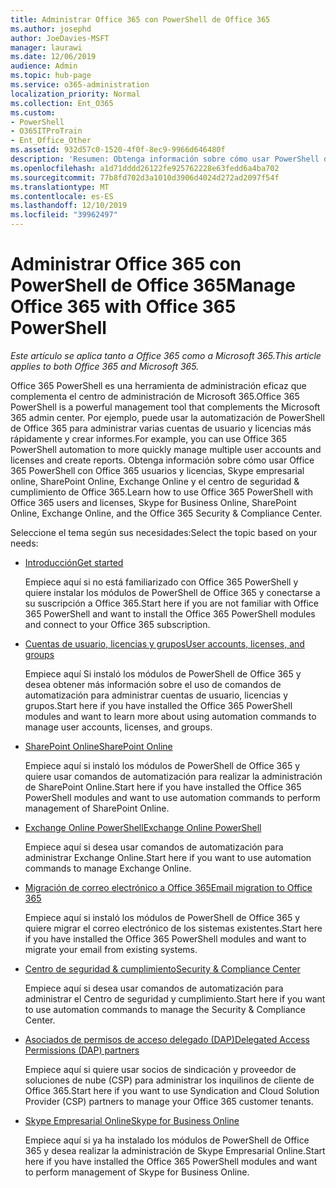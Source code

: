 ```yaml
---
title: Administrar Office 365 con PowerShell de Office 365
ms.author: josephd
author: JoeDavies-MSFT
manager: laurawi
ms.date: 12/06/2019
audience: Admin
ms.topic: hub-page
ms.service: o365-administration
localization_priority: Normal
ms.collection: Ent_O365
ms.custom:
- PowerShell
- O365ITProTrain
- Ent_Office_Other
ms.assetid: 932d57c0-1520-4f0f-8ec9-9966d646480f
description: 'Resumen: Obtenga información sobre cómo usar PowerShell de Office 365 con usuarios y licencias de Office 365, Skype Empresarial Online, SharePoint Online, Exchange Online y el Centro de seguridad y cumplimiento de Office 365.'
ms.openlocfilehash: a1d71dddd26122fe925762228e63fedd6a4ba702
ms.sourcegitcommit: 77b8fd702d3a1010d3906d4024d272ad2097f54f
ms.translationtype: MT
ms.contentlocale: es-ES
ms.lasthandoff: 12/10/2019
ms.locfileid: "39962497"
---
```

# <a name="manage-office-365-with-office-365-powershell"></a><span data-ttu-id="cd625-103">Administrar Office 365 con PowerShell de Office 365</span><span class="sxs-lookup"><span data-stu-id="cd625-103">Manage Office 365 with Office 365 PowerShell</span></span>

<span data-ttu-id="cd625-104">*Este artículo se aplica tanto a Office 365 como a Microsoft 365.*</span><span class="sxs-lookup"><span data-stu-id="cd625-104">*This article applies to both Office 365 and Microsoft 365.*</span></span>

<span data-ttu-id="cd625-105">Office 365 PowerShell es una herramienta de administración eficaz que complementa el centro de administración de Microsoft 365.</span><span class="sxs-lookup"><span data-stu-id="cd625-105">Office 365 PowerShell is a powerful management tool that complements the Microsoft 365 admin center.</span></span> <span data-ttu-id="cd625-106">Por ejemplo, puede usar la automatización de PowerShell de Office 365 para administrar varias cuentas de usuario y licencias más rápidamente y crear informes.</span><span class="sxs-lookup"><span data-stu-id="cd625-106">For example, you can use Office 365 PowerShell automation to more quickly manage multiple user accounts and licenses and create reports.</span></span> <span data-ttu-id="cd625-107">Obtenga información sobre cómo usar Office 365 PowerShell con Office 365 usuarios y licencias, Skype empresarial online, SharePoint Online, Exchange Online y el centro de seguridad & cumplimiento de Office 365.</span><span class="sxs-lookup"><span data-stu-id="cd625-107">Learn how to use Office 365 PowerShell with Office 365 users and licenses, Skype for Business Online, SharePoint Online, Exchange Online, and the Office 365 Security & Compliance Center.</span></span>
  
<span data-ttu-id="cd625-108">Seleccione el tema según sus necesidades:</span><span class="sxs-lookup"><span data-stu-id="cd625-108">Select the topic based on your needs:</span></span>
  
- [<span data-ttu-id="cd625-109">Introducción</span><span class="sxs-lookup"><span data-stu-id="cd625-109">Get started</span></span>](getting-started-with-office-365-powershell.md)

    <span data-ttu-id="cd625-110">Empiece aquí si no está familiarizado con Office 365 PowerShell y quiere instalar los módulos de PowerShell de Office 365 y conectarse a su suscripción a Office 365.</span><span class="sxs-lookup"><span data-stu-id="cd625-110">Start here if you are not familiar with Office 365 PowerShell and want to install the Office 365 PowerShell modules and connect to your Office 365 subscription.</span></span>

- [<span data-ttu-id="cd625-111">Cuentas de usuario, licencias y grupos</span><span class="sxs-lookup"><span data-stu-id="cd625-111">User accounts, licenses, and groups</span></span>](manage-user-accounts-and-licenses-with-office-365-powershell.md)

    <span data-ttu-id="cd625-112">Empiece aquí Si instaló los módulos de PowerShell de Office 365 y desea obtener más información sobre el uso de comandos de automatización para administrar cuentas de usuario, licencias y grupos.</span><span class="sxs-lookup"><span data-stu-id="cd625-112">Start here if you have installed the Office 365 PowerShell modules and want to learn more about using automation commands to manage user accounts, licenses, and groups.</span></span>

- [<span data-ttu-id="cd625-113">SharePoint Online</span><span class="sxs-lookup"><span data-stu-id="cd625-113">SharePoint Online</span></span>](https://docs.microsoft.com/office365/enterprise/powershell/manage-sharepoint-online-with-office-365-powershell)

    <span data-ttu-id="cd625-114">Empiece aquí si instaló los módulos de PowerShell de Office 365 y quiere usar comandos de automatización para realizar la administración de SharePoint Online.</span><span class="sxs-lookup"><span data-stu-id="cd625-114">Start here if you have installed the Office 365 PowerShell modules and want to use automation commands to perform management of SharePoint Online.</span></span>

- [<span data-ttu-id="cd625-115">Exchange Online PowerShell</span><span class="sxs-lookup"><span data-stu-id="cd625-115">Exchange Online PowerShell</span></span>](https://docs.microsoft.com/powershell/exchange/exchange-online/exchange-online-powershell)

    <span data-ttu-id="cd625-116">Empiece aquí si desea usar comandos de automatización para administrar Exchange Online.</span><span class="sxs-lookup"><span data-stu-id="cd625-116">Start here if you want to use automation commands to manage Exchange Online.</span></span>

- [<span data-ttu-id="cd625-117">Migración de correo electrónico a Office 365</span><span class="sxs-lookup"><span data-stu-id="cd625-117">Email migration to Office 365</span></span>](use-powershell-for-email-migration-to-office-365.md)

    <span data-ttu-id="cd625-118">Empiece aquí si instaló los módulos de PowerShell de Office 365 y quiere migrar el correo electrónico de los sistemas existentes.</span><span class="sxs-lookup"><span data-stu-id="cd625-118">Start here if you have installed the Office 365 PowerShell modules and want to migrate your email from existing systems.</span></span>

- [<span data-ttu-id="cd625-119">Centro de seguridad & cumplimiento</span><span class="sxs-lookup"><span data-stu-id="cd625-119">Security & Compliance Center</span></span>](https://docs.microsoft.com/powershell/exchange/office-365-scc/office-365-scc-powershell)

    <span data-ttu-id="cd625-120">Empiece aquí si desea usar comandos de automatización para administrar el Centro de seguridad y cumplimiento.</span><span class="sxs-lookup"><span data-stu-id="cd625-120">Start here if you want to use automation commands to manage the Security & Compliance Center.</span></span>

- [<span data-ttu-id="cd625-121">Asociados de permisos de acceso delegado (DAP)</span><span class="sxs-lookup"><span data-stu-id="cd625-121">Delegated Access Permissions (DAP) partners</span></span>](manage-office-365-with-windows-powershell-for-delegated-access-permissions-dap-p.md)

    <span data-ttu-id="cd625-122">Empiece aquí si quiere usar socios de sindicación y proveedor de soluciones de nube (CSP) para administrar los inquilinos de cliente de Office 365.</span><span class="sxs-lookup"><span data-stu-id="cd625-122">Start here if you want to use Syndication and Cloud Solution Provider (CSP) partners to manage your Office 365 customer tenants.</span></span>

- [<span data-ttu-id="cd625-123">Skype Empresarial Online</span><span class="sxs-lookup"><span data-stu-id="cd625-123">Skype for Business Online</span></span>](manage-skype-for-business-online-with-office-365-powershell.md)

    <span data-ttu-id="cd625-124">Empiece aquí si ya ha instalado los módulos de PowerShell de Office 365 y desea realizar la administración de Skype Empresarial Online.</span><span class="sxs-lookup"><span data-stu-id="cd625-124">Start here if you have installed the Office 365 PowerShell modules and want to perform management of Skype for Business Online.</span></span>
